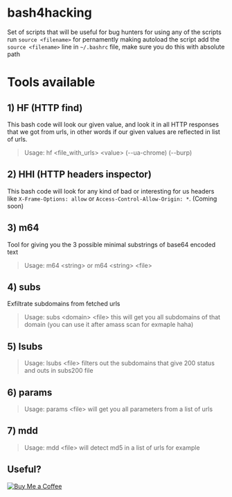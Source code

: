 # bash4hacking
Set of scripts that will be useful for bug hunters
for using any of the scripts run ```source <filename>```
for pernamently making autoload the script add the ```source <filename>``` line
in ```~/.bashrc``` file, make sure you do this with absolute path

# Tools available
## 1) HF (HTTP find)
This bash code will look our given value, and look it in all HTTP responses that we got from urls, in other words if our given values are reflected in list of urls.

> Usage: hf <file_with_urls\> <value\> (--ua-chrome) (--burp)


## 2) HHI (HTTP headers inspector)
This bash code will look for any kind of bad or interesting for us headers like `X-Frame-Options: allow`  or  `Access-Control-Allow-Origin: *`. (Coming soon)

## 3) m64
Tool for giving you the 3 possible minimal substrings of base64 encoded text 

> Usage: m64  \<string\>  or m64 \<string\> \<file\>

## 4) subs
Exfiltrate subdomains from fetched urls

> Usage: subs  \<domain\>  \<file\>
this will get you all subdomains of that domain (you can use it after amass scan for exmaple haha)

## 5) lsubs

> Usage: lsubs \<file\>
filters out the subdomains that give 200 status and outs in subs200 file

## 6) params

> Usage: params \<file\>
will get you all parameters from a list of urls 

## 7) mdd

> Usage: mdd \<file\>
will detect md5 in a list of urls for example




## Useful?
[![Buy Me a Coffee](https://img.shields.io/badge/Buy%20Me%20a%20Coffee-donate-orange?style=flat&logo=buy-me-a-coffee)](https://buymeacoffee.com/zatikyansed)
